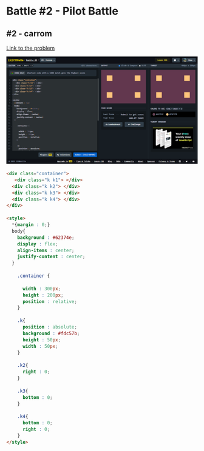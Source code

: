 # Battle #2 - Pilot Battle

## #2 - carrom

[Link to the problem](https://cssbattle.dev/play/2)

![result](./images/2-carrom.png)

```html
<div class="container">
   <div class="k k1"> </div>
  <div class="k k2"> </div>
  <div class="k k3"> </div>
  <div class="k k4"> </div>
</div>

<style>
  *{margin : 0;}
  body{
    background : #62374e;
    display : flex;
    align-items : center;
    justify-content : center;
  }

    .container {
     
      width : 300px;
      height : 200px;
      position : relative;
    }

    .k{
      position : absolute;
      background : #fdc57b;
      height : 50px;
      width : 50px;
    }

    .k2{
      right : 0;
    }

    .k3{
      bottom : 0;
    }

    .k4{
      bottom : 0;
      right : 0;
    }
</style>
```
